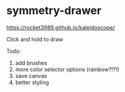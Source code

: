 # symmetry-drawer
https://rocket3989.github.io/kaleidoscope/

Click and hold to draw

Todo:
1. add brushes
2. more color selector options (rainbow?!?!)
3. save canvas
4. better styling
